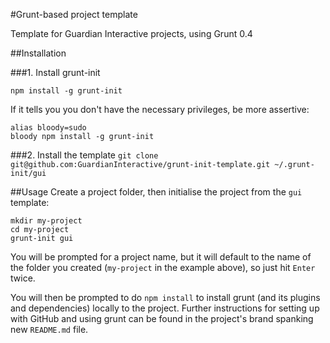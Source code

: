 #Grunt-based project template

Template for Guardian Interactive projects, using Grunt 0.4

##Installation

###1. Install grunt-init

`npm install -g grunt-init`

If it tells you you don't have the necessary privileges, be more assertive:

```shell
alias bloody=sudo
bloody npm install -g grunt-init
```

###2. Install the template
`git clone git@github.com:GuardianInteractive/grunt-init-template.git ~/.grunt-init/gui`


##Usage
Create a project folder, then initialise the project from the `gui` template:

```shell
mkdir my-project
cd my-project
grunt-init gui
```

You will be prompted for a project name, but it will default to the name of the folder you created (`my-project` in the example above), so just hit `Enter` twice.

You will then be prompted to do `npm install` to install grunt (and its plugins and dependencies) locally to the project. Further instructions for setting up with GitHub and using grunt can be found in the project's brand spanking new `README.md` file.
